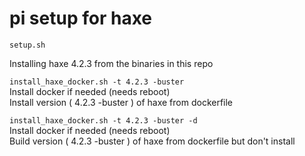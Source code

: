 # pi setup for haxe

```setup.sh```  

Installing haxe 4.2.3 from the binaries in this repo

```install_haxe_docker.sh -t 4.2.3 -buster```  
Install docker if needed (needs reboot)  
Install version ( 4.2.3 -buster ) of haxe from dockerfile

```install_haxe_docker.sh -t 4.2.3 -buster -d```  
Install docker if needed (needs reboot)  
Build version ( 4.2.3 -buster ) of haxe from dockerfile but don't install